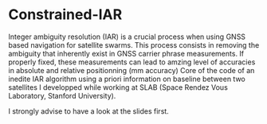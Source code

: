 # Constrained-IAR

Integer ambiguity resolution (IAR) is a crucial process when using GNSS based navigation for satellite swarms. This process consists in removing the ambiguity that inherently exist in GNSS carrier phrase measurements. If properly fixed, these measurements can lead to amzing level of accuracies in absolute and relative positionning (mm accuracy)
Core of the code of an inedite IAR algorithm using a priori information on baseline between two satellites I developped while working at SLAB (Space Rendez Vous Laboratory, Stanford University).

I strongly advise to have a look at the slides first.

